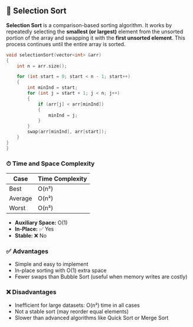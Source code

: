 ## 🔢 Selection Sort

**Selection Sort** is a comparison-based sorting algorithm. It works by repeatedly selecting the **smallest (or largest)** element from the unsorted portion of the array and swapping it with the **first unsorted element**. This process continues until the entire array is sorted.

```cpp
void selectionSort(vector<int> &arr)
{
    int n = arr.size();

    for (int start = 0; start < n - 1; start++)
    {
        int minInd = start;
        for (int j = start + 1; j < n; j++)
        {
            if (arr[j] < arr[minInd])
            {
                minInd = j;
            }
        }
        swap(arr[minInd], arr[start]);
    }
}
}
```
### ⏱ Time and Space Complexity

| Case    | Time Complexity |
|---------|-----------------|
| Best    | O(n²)           |
| Average | O(n²)           |
| Worst   | O(n²)           |

- **Auxiliary Space:** O(1)  
- **In-Place:** ✅ Yes  
- **Stable:** ❌ No

### ✅ Advantages

- Simple and easy to implement
- In-place sorting with O(1) extra space
- Fewer swaps than Bubble Sort (useful when memory writes are costly)

### ❌ Disadvantages

- Inefficient for large datasets: O(n²) time in all cases
- Not a stable sort (may reorder equal elements)
- Slower than advanced algorithms like Quick Sort or Merge Sort
